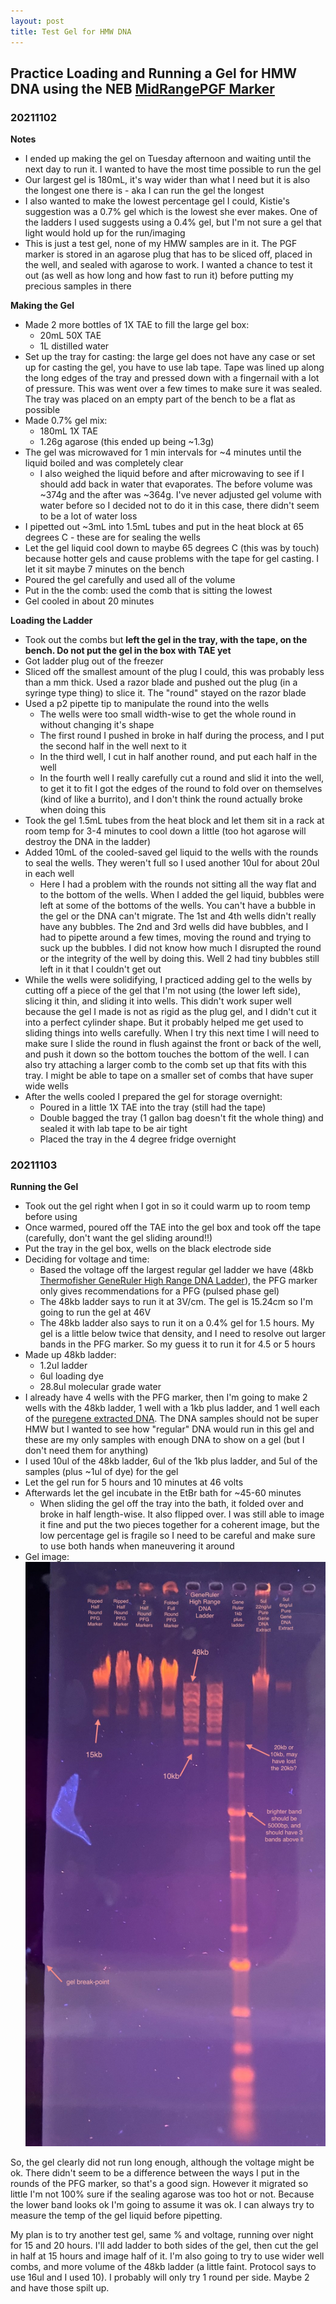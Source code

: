```yaml
---
layout: post
title: Test Gel for HMW DNA
---
```


## Practice Loading and Running a Gel for HMW DNA using the NEB [MidRangePGF Marker](https://www.neb.com/products/n0342-midrange-pfg-marker#Product%20Information)

### 20211102

**Notes**
- I ended up making the gel on Tuesday afternoon and waiting until the next day to run it. I wanted to have the most time possible to run the gel
- Our largest gel is 180mL, it's way wider than what I need but it is also the longest one there is - aka I can run the gel the longest
- I also wanted to make the lowest percentage gel I could, Kistie's suggestion was a 0.7% gel which is the lowest she ever makes. One of the ladders I used suggests using a 0.4% gel, but I'm not sure a gel that light would hold up for the run/imaging
- This is just a test gel, none of my HMW samples are in it. The PGF marker is stored in an agarose plug that has to be sliced off, placed in the well, and sealed with agarose to work. I wanted a chance to test it out (as well as how long and how fast to run it) before putting my precious samples in there


**Making the Gel**
- Made 2 more bottles of 1X TAE to fill the large gel box:
  - 20mL 50X TAE
  - 1L distilled water
- Set up the tray for casting: the large gel does not have any case or set up for casting the gel, you have to use lab tape. Tape was lined up along the long edges of the tray and pressed down with a fingernail with a lot of pressure. This was went over a few times to make sure it was sealed. The tray was placed on an empty part of the bench to be a flat as possible
- Made 0.7% gel mix:
  - 180mL 1X TAE
  - 1.26g agarose (this ended up being ~1.3g)
- The gel was microwaved for 1 min intervals for ~4 minutes until the liquid boiled and was completely clear
  - I also weighed the liquid before and after microwaving to see if I should add back in water that evaporates. The before volume was ~374g and the after was ~364g. I've never adjusted gel volume with water before so I decided not to do it in this case, there didn't seem to be a lot of water loss
- I pipetted out ~3mL into 1.5mL tubes and put in the heat block at 65 degrees C - these are for sealing the wells
- Let the gel liquid cool down to maybe 65 degrees C (this was by touch) because hotter gels and cause problems with the tape for gel casting. I let it sit maybe 7 minutes on the bench
- Poured the gel carefully and used all of the volume
- Put in the the comb: used the comb that is sitting the lowest
- Gel cooled in about 20 minutes

**Loading the Ladder**
- Took out the combs but **left the gel in the tray, with the tape, on the bench. Do not put the gel in the box with TAE yet**
- Got ladder plug out of the freezer
- Sliced off the smallest amount of the plug I could, this was probably less than a mm thick. Used a razor blade and pushed out the plug (in a syringe type thing) to slice it. The "round" stayed on the razor blade
- Used a p2 pipette tip to manipulate the round into the wells
  - The wells were too small width-wise to get the whole round in without changing it's shape
  - The first round I pushed in broke in half during the process, and I put the second half in the well next to it
  - In the third well, I cut in half another round, and put each half in the well
  - In the fourth well I really carefully cut a round and slid it into the well, to get it to fit I got the edges of the round to fold over on themselves (kind of like a burrito), and I don't think the round actually broke when doing this
- Took the gel 1.5mL tubes from the heat block and let them sit in a rack at room temp for 3-4 minutes to cool down a little (too hot agarose will destroy the DNA in the ladder)
- Added 10mL of the cooled-saved gel liquid to the wells with the rounds to seal the wells. They weren't full so I used another 10ul for about 20ul in each well
  - Here I had a problem with the rounds not sitting all the way flat and to the bottom of the wells. When I added the gel liquid, bubbles were left at some of the bottoms of the wells. You can't have a bubble in the gel or the DNA can't migrate. The 1st and 4th wells didn't really have any bubbles. The 2nd and 3rd wells did have bubbles, and I had to pipette around a few times, moving the round and trying to suck up the bubbles. I did not know how much I disrupted the round or the integrity of the well by doing this. Well 2 had tiny bubbles still left in it that I couldn't get out
- While the wells were solidifying, I practiced adding gel to the wells by cutting off a piece of the gel that I'm not using (the lower left side), slicing it thin, and sliding it into wells. This didn't work super well because the gel I made is not as rigid as the plug gel, and I didn't cut it into a perfect cylinder shape. But it probably helped me get used to sliding things into wells carefully. When I try this next time I will need to make sure I slide the round in flush against the front or back of the well, and push it down so the bottom touches the bottom of the well. I can also try attaching a larger comb to the comb set up that fits with this tray. I might be able to tape on a smaller set of combs that have super wide wells
- After the wells cooled I prepared the gel for storage overnight:
  - Poured in a little 1X TAE into the tray (still had the tape)
  - Double bagged the tray (1 gallon bag doesn't fit the whole thing) and sealed it with lab tape to be air tight
  - Placed the tray in the 4 degree fridge overnight

### 20211103

**Running the Gel**
- Took out the gel right when I got in so it could warm up to room temp before using
- Once warmed, poured off the TAE into the gel box and took off the tape (carefully, don't want the gel sliding around!!)
- Put the tray in the gel box, wells on the black electrode side
- Deciding for voltage and time:
  - Based the voltage off the largest regular gel ladder we have (48kb [Thermofisher GeneRuler High Range DNA Ladder](https://www.thermofisher.com/order/catalog/product/SM1352?SID=srch-srp-SM1352)), the PFG marker only gives recommendations for a PFG (pulsed phase gel)
  - The 48kb ladder says to run it at 3V/cm. The gel is 15.24cm so I'm going to run the gel at 46V
  - The 48kb ladder also says to run it on a 0.4% gel for 1.5 hours. My gel is a little below twice that density, and I need to resolve out larger bands in the PFG marker. So my guess it to run it for 4.5 or 5 hours
- Made up 48kb ladder:
  - 1.2ul ladder
  - 6ul loading dye
  - 28.8ul molecular grade water
- I already have 4 wells with the PFG marker, then I'm going to make 2 wells with the 48kb ladder, 1 well with a 1kb plus ladder, and 1 well each of the [puregene extracted DNA](https://meschedl.github.io/Unckless-Lab-Notebook-Maggie/2021/10/25/puregene-ex-for-hmw.html). The DNA samples should not be super HMW but I wanted to see how "regular" DNA would run in this gel and these are my only samples with enough DNA to show on a gel (but I don't need them for anything)
- I used 10ul of the 48kb ladder, 6ul of the 1kb plus ladder, and 5ul of the samples (plus ~1ul of dye) for the gel
- Let the gel run for 5 hours and 10 minutes at 46 volts
- Afterwards let the gel incubate in the EtBr bath for ~45-60 minutes
    - When sliding the gel off the tray into the bath, it folded over and broke in half length-wise. It also flipped over. I was still able to image it fine and put the two pieces together for a coherent image, but the low percentage gel is fragile so I need to be careful and make sure to use both hands when maneuvering it around
- Gel image:
![](https://raw.githubusercontent.com/meschedl/Unckless-Lab-Notebook-Maggie/master/images/20211103-HMW-test-gel-1.jpeg)

So, the gel clearly did not run long enough, although the voltage might be ok. There didn't seem to be a difference between the ways I put in the rounds of the PFG marker, so that's a good sign. However it migrated so little I'm not 100% sure if the sealing agarose was too hot or not. Because the lower band looks ok I'm going to assume it was ok. I can always try to measure the temp of the gel liquid before pipetting.

My plan is to try another test gel, same % and voltage, running over night for 15 and 20 hours. I'll add ladder to both sides of the gel, then cut the gel in half at 15 hours and image half of it. I'm also going to try to use wider well combs, and more volume of the 48kb ladder (a little faint. Protocol says to use 16ul and I used 10). I probably will only try 1 round per side. Maybe 2 and have those spilt up. 

